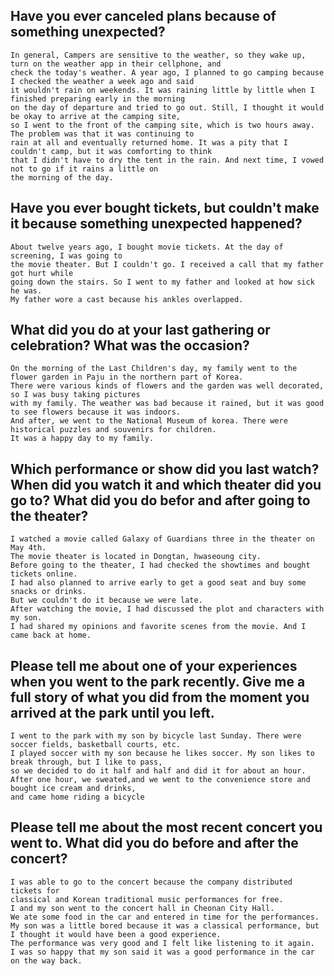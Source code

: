 ## Have you ever canceled plans because of something unexpected?
```
In general, Campers are sensitive to the weather, so they wake up, turn on the weather app in their cellphone, and
check the today's weather. A year ago, I planned to go camping because I checked the weather a week ago and said
it wouldn't rain on weekends. It was raining little by little when I finished preparing early in the morning
on the day of departure and tried to go out. Still, I thought it would be okay to arrive at the camping site,
so I went to the front of the camping site, which is two hours away. The problem was that it was continuing to
rain at all and eventually returned home. It was a pity that I couldn't camp, but it was comforting to think
that I didn't have to dry the tent in the rain. And next time, I vowed not to go if it rains a little on
the morning of the day.
```
## Have you ever bought tickets, but couldn't make it because something unexpected happened?
```
About twelve years ago, I bought movie tickets. At the day of screening, I was going to
the movie theater. But I couldn't go. I received a call that my father got hurt while
going down the stairs. So I went to my father and looked at how sick he was.
My father wore a cast because his ankles overlapped.
```
## What did you do at your last gathering or celebration? What was the occasion?
```
On the morning of the Last Children's day, my family went to the flower garden in Paju in the northern part of Korea.
There were various kinds of flowers and the garden was well decorated, so I was busy taking pictures
with my family. The weather was bad because it rained, but it was good to see flowers because it was indoors.
And after, we went to the National Museum of korea. There were historical puzzles and souvenirs for children.
It was a happy day to my family.
```
## Which performance or show did you last watch? When did you watch it and which theater did you go to? What did you do befor and after going to the theater?
```
I watched a movie called Galaxy of Guardians three in the theater on May 4th.
The movie theater is located in Dongtan, hwaseoung city.
Before going to the theater, I had checked the showtimes and bought tickets online.
I had also planned to arrive early to get a good seat and buy some snacks or drinks.
But we couldn't do it because we were late. 
After watching the movie, I had discussed the plot and characters with my son.
I had shared my opinions and favorite scenes from the movie. And I came back at home.
```
## Please tell me about one of your experiences when you went to the park recently. Give me a full story of what you did from the moment you arrived at the park until you left.
```
I went to the park with my son by bicycle last Sunday. There were soccer fields, basketball courts, etc.
I played soccer with my son because he likes soccer. My son likes to break through, but I like to pass,
so we decided to do it half and half and did it for about an hour.
After one hour, we sweated,and we went to the convenience store and bought ice cream and drinks,
and came home riding a bicycle
```
## Please tell me about the most recent concert you went to. What did you do before and after the concert?
```
I was able to go to the concert because the company distributed tickets for
classical and Korean traditional music performances for free.
I and my son went to the concert hall in Cheonan City Hall.
We ate some food in the car and entered in time for the performances.
My son was a little bored because it was a classical performance, but I thought it would have been a good experience.
The performance was very good and I felt like listening to it again.
I was so happy that my son said it was a good performance in the car on the way back.
```
